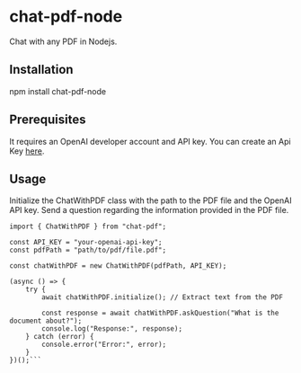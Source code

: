 # chat-pdf-node
Chat with any PDF in Nodejs.

## Installation
npm install chat-pdf-node

## Prerequisites
It requires an OpenAI developer account and API key.
You can create an Api Key [here](https://platform.openai.com/account/api-keys).

## Usage
Initialize the ChatWithPDF class with the path to the PDF file and the OpenAI API key.
Send a question regarding the information provided in the PDF file.
```
import { ChatWithPDF } from "chat-pdf";

const API_KEY = "your-openai-api-key";
const pdfPath = "path/to/pdf/file.pdf";

const chatWithPDF = new ChatWithPDF(pdfPath, API_KEY);

(async () => {
    try {
        await chatWithPDF.initialize(); // Extract text from the PDF

        const response = await chatWithPDF.askQuestion("What is the document about?");
        console.log("Response:", response);
    } catch (error) {
        console.error("Error:", error);
    }
})();```